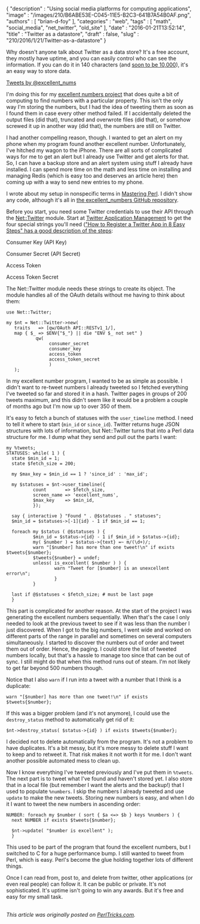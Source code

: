 {
   "description" : "Using social media platforms for computing applications",
   "image" : "/images/210/B6ABE53E-C045-11E5-B2C3-641B7A54B0AF.png",
   "authors" : [
      "brian-d-foy"
   ],
   "categories" : "web",
   "tags" : [
      "math",
      "social_media",
      "net_twitter",
      "old_site"
   ],
   "date" : "2016-01-21T13:52:14",
   "title" : "Twitter as a datastore",
   "draft" : false,
   "slug" : "210/2016/1/21/Twitter-as-a-datastore"
}


Why doesn't anyone talk about Twitter as a data store? It's a free account, they mostly have uptime, and you can easily control who can see the information. If you can do it in 140 characters (and [soon to be 10,000](http://www.theverge.com/2015/8/12/9134175/twitter-direct-message-character-limit)), it's an easy way to store data.

[Tweets by @excellent\_nums](https://twitter.com/excellent_nums)

I'm doing this for my [excellent numbers project](http://www.excellentnums.com) that does quite a bit of computing to find numbers with a particular property. This isn't the only way I'm storing the numbers, but I had the idea of tweeting them as soon as I found them in case every other method failed. If I accidentally deleted the output files (did that), truncated and overwrote files (did that), or somehow screwed it up in another way (did that), the numbers are still on Twitter.

I had another compelling reason, though. I wanted to get an alert on my phone when my program found another excellent number. Unfortunately, I've hitched my wagon to the iPhone. There are all sorts of complicated ways for me to get an alert but I already use Twitter and get alerts for that. So, I can have a backup store and an alert system using stuff I already have installed. I can spend more time on the math and less time on installing and managing Redis (which is easy too and deserves an article here) then coming up with a way to send new entries to my phone.

I wrote about my setup in nonspecific terms in [Mastering Perl](http://www.masteringperl.org/2015/12/ive-found-over-200-excellent-numbers/). I didn't show any code, although it's all in [the excellent\_numbers GitHub repository](https://github.com/briandfoy/excellent_numbers).

Before you start, you need some Twitter credentials to use their API through the [Net::Twitter](https://metacpan.org/pod/Net::Twitter) module. Start at [Twitter Application Management](http://apps.twitter.com) to get the four special strings you'll need (["How to Register a Twitter App in 8 Easy Steps" has a good description of the steps](http://iag.me/socialmedia/how-to-create-a-twitter-app-in-8-easy-steps/):

Consumer Key (API Key)  

Consumer Secret (API Secret)  

Access Token  

Access Token Secret  

The Net::Twitter module needs these strings to create its object. The module handles all of the OAuth details without me having to think about them:

``` prettyprint
use Net::Twitter;

my $nt = Net::Twitter->new(
   traits   => [qw/OAuth API::RESTv1_1/],
   map { $_ => $ENV{"$_"} || die "ENV $_ not set" }
           qw(     
                consumer_secret
                consumer_key
                access_token
                access_token_secret
                )
   );
```

In my excellent number program, I wanted to be as simple as possible. I didn't want to re-tweet numbers I already tweeted so I fetched everything I've tweeted so far and stored it in a hash. Twitter pages in groups of 200 tweets maximum, and this didn't seem like it would be a problem a couple of months ago but I'm now up to over 350 of them.

It's easy to fetch a bunch of statuses with the `user_timeline` method. I need to tell it where to start (`min_id` or `since_id`). Twitter returns huge JSON structures with lots of information, but Net::Twitter turns that into a Perl data structure for me. I dump what they send and pull out the parts I want:

``` prettyprint
my %tweets;
STATUSES: while( 1 ) {
  state $min_id = 1;
  state $fetch_size = 200;

  my $max_key = $min_id == 1 ? 'since_id' : 'max_id';

  my $statuses = $nt->user_timeline({
          count       => $fetch_size,
          screen_name => 'excellent_nums',
          $max_key    => $min_id,
          });     

  say { interactive } "Found " . @$statuses . " statuses";
  $min_id = $statuses->[-1]{id} - 1 if $min_id == 1;

  foreach my $status ( @$statuses ) {
          $min_id = $status->{id} - 1 if $min_id > $status->{id};
          my( $number ) = $status->{text} =~ m/(\d+)/;
          warn "[$number] has more than one tweet!\n" if exists $tweets{$number};
          $tweets{$number} = undef;
          unless( is_excellent( $number ) ) {
                  warn "Tweet for [$number] is an unexcellent error\n";
                  }       
          }       

  last if @$statuses < $fetch_size; # must be last page
  }
```

This part is complicated for another reason. At the start of the project I was generating the excellent numbers sequentially. When that's the case I only needed to look at the previous tweet to see if it was less than the number I just discovered. When I got to the big numbers, I went wide and worked on different parts of the range in parallel and sometimes on several computers simultaneously. I started to discover the numbers out of order and tweet them out of order. Hence, the paging. I could store the list of tweeted numbers locally, but that's a hassle to manage too since that can be out of sync. I still might do that when this method runs out of steam. I'm not likely to get far beyond 500 numbers though.

Notice that I also `warn` if I run into a tweet with a number that I think is a duplicate:

``` prettyprint
warn "[$number] has more than one tweet!\n" if exists $tweets{$number};
```

If this was a bigger problem (and it's not anymore), I could use the `destroy_status` method to automatically get rid of it:

``` prettyprint
$nt->destroy_status( $status->{id} ) if exists $tweets{$number};
```

I decided not to delete automatically from the program. It's not a problem to have duplicates. It's a bit messy, but it's more messy to delete stuff I want to keep and to retweet it. That risk makes it not worth it for me. I don't want another possible automated mess to clean up.

Now I know everything I've tweeted previously and I've put them in `%tweets`. The next part is to tweet what I've found and haven't stored yet. I also store that in a local file (but remember I want the alerts and the backup!) that I used to populate `%numbers`. I skip the numbers I already tweeted and use `update` to make the new tweets. Storing new numbers is easy, and when I do it I want to tweet the new numbers in ascending order:

``` prettyprint
NUMBER: foreach my $number ( sort { $a <=> $b } keys %numbers ) {
  next NUMBER if exists $tweets{$number};

  $nt->update( "$number is excellent" );
  }
```

This used to be part of the program that found the excellent numbers, but I switched to C for a huge performance bump. I still wanted to tweet from Perl, which is easy. Perl's become the glue holding together lots of different things.

Once I can read from, post to, and delete from twitter, other applications (or even real people) can follow it. It can be public or private. It's not sophisticated. It's uptime isn't going to win any awards. But it's free and easy for my small task.

\
*This article was originally posted on [PerlTricks.com](http://perltricks.com).*
